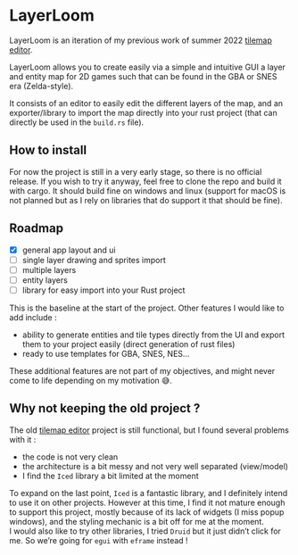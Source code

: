 # LayerLoom

LayerLoom is an iteration of my previous work of summer 2022 [tilemap editor](https://github.com/Zstorm999/tilemap_editor). 

LayerLoom allows you to create easily via a simple and intuitive GUI a layer and entity map for 2D games such that can be found in the GBA or SNES era (Zelda-style). 

It consists of an editor to easily edit the different layers of the map, and an exporter/library to import the map directly into your rust project (that can directly be used in the `build.rs` file).

## How to install

For now the project is still in a very early stage, so there is no official release. If you wish to try it anyway, feel free to clone the repo and build it with cargo. It should build fine on windows and linux (support for macOS is not planned but as I rely on libraries that do support it that should be fine).

## Roadmap 

- [X] general app layout and ui
- [ ] single layer drawing and sprites import
- [ ] multiple layers
- [ ] entity layers
- [ ] library for easy import into your Rust project

This is the baseline at the start of the project. Other features I would like to add include :
- ability to generate entities and tile types directly from the UI and export them to your project easily (direct generation of rust files)
- ready to use templates for GBA, SNES, NES…

These additional features are not part of my objectives, and might never come to life depending on my motivation 😅.

## Why not keeping the old project ?

The old [tilemap editor](https://github.com/Zstorm999/tilemap_editor) project is still functional, but I found several problems with it :

- the code is not very clean
- the architecture is a bit messy and not very well separated (view/model)
- I find the `Iced` library a bit limited at the moment

To expand on the last point, `Iced` is a fantastic library, and I definitely intend to use it on other projects. However at this time, I find it not mature enough to support this project, mostly because of its lack of widgets (I miss popup windows), and the styling mechanic is a bit off for me at the moment.    
I would also like to try other libraries, I tried `Druid` but it just didn’t click for me. So we’re going for `egui` with `eframe` instead !
